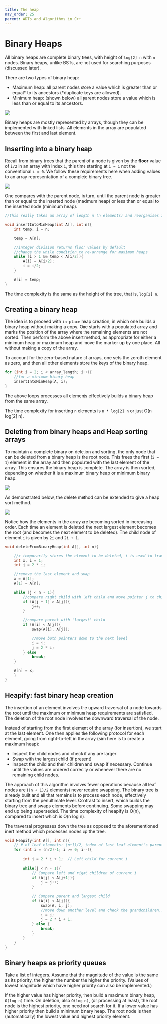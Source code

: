 ```yaml
---
title: The heap
nav_order: 25
parent: ADTs and Algorithms in C++
---
```


# Binary Heaps

All binary heaps are complete binary trees, with height of `log[2] n` with `n` nodes. Binary heaps, unlike BSTs, are not used for searching purposes (discussed later).

There are two types of binary heap:

+ Maximum heap: all parent nodes store a value which is greater than or equal* to its ancestors (*duplicate keys are allowed).
+ Minimum heap: (shown below) all parent nodes store a value which is less than or equal to its ancestors.

![](./images/BinaryHeaps.svg)

Binary heaps are mostly represented by arrays, though they can be implemented with linked lists. All elements in the array are populated between the first and last element.

## Inserting into a binary heap

Recall from binary trees that the parent of a node is given by the __floor__ value of `i/2` in an array with index `i`, this time starting at `i = 1` not the conventional `i = 0`. We follow these requirements here when adding values to an array representation of a complete binary tree.

![](./images/BinaryHeapInsertion.svg)

One compares with the parent node, in turn, until the parent node is greater than or equal to the inserted node (maximum heap) or less than or equal to the inserted node (minimum heap).

```cpp
//this really takes an array of length n (n elements) and reorganises it; insert the required value to an array and then pass it to insertIntoHeap()

void insertIntoMinHeap(int A[], int n){
    int temp, i = n;

    temp = A[n];

    //integer division returns floor values by default
    //change the while condition to re-arrange for maximum heaps
    while (i > 1 && temp < A[i/2]){
        A[i] = A[i/2];
        i = i/2;
    }

    A[i] = temp;
}
```

The time complexity is the same as the height of the tree, that is, `log[2] n`.

## Creating a binary heap

The idea is to proceed with `in-place` heap creation, in which one builds a binary heap without making a copy. One starts with a populated array and marks the position of the array where the remaining elements are not sorted. Then perform the above insert method, as appropriate for either a minimum heap or maximum heap and move the marker up by one place. All without making a copy of the array.

To account for the zero-based nature of arrays, one sets the zeroth element as zero, and then all other elements store the keys of the binary heap.

```cpp
for (int i = 2; i < array_length; i++){
    //for a minimum binary heap
    insertIntoMinHeap(A, i);
}
```

The above loops processes all elements effectively builds a binary heap from the same array.

The time complexity for inserting `n` elements is `n * log[2] n` or just O(n log[2] n).

## Deleting from binary heaps and Heap sorting arrays

To maintain a complete binary on deletion and sorting, the only node that can be deleted from a binary heap is the root node. This frees the first (`i = 1`) element in the array and then populated with the last element of the array. This ensures the binary heap is complete. The array is then sorted, depending on whether it is a maximum binary heap or minimum binary heap.

![](./images/BinaryHeapDeletion.svg)

As demonstrated below, the delete method can be extended to give a heap sort method.

![](./images/BinaryHeapSort.svg)

Notice how the elements in the array are becoming sorted in increasing order. Each time an element is deleted, the next largest element becomes the root (and becomes the next element to be deleted). The child node of element `i` is given by `2i` and `2i + 1`.

```cpp
void deleteFromBinaryHeap(int A[], int n){

    //x temporarily stores the element to be deleted, i is used to traverse the parent node, j traverses the child nodes
    int x, i = 1;
    int j = 2 * i;

    //remove the last element and swap
    x = A[1];
    A[1] = A[n];

    while (j < n - 1){
        //compare right child with left child and move pointer j to child with the largest key
        if (A[j + 1] > A[j]){
            j++;
        }

        //compare parent with 'largest' child
        if (A[i] < A[j]){
            swap(A[i], A[j]);

            //move both pointers down to the next level
            i = j;
            j = 2 * i;
        } else
            break;
    }

    A[n] = x;
    }
}
```

## Heapify: fast binary heap creation

The insertion of an element involves the upward traversal of a node towards the root until the maximum or minimum heap requirements are satisfied. The deletion of the root node involves the downward traversal of the node.

Instead of starting from the first element of the array (for insertion), we start at the last element. One then applies the following protocol for each element, going from right-to-left in the array (sim here is to create a maximum heap):

+ Inspect the child nodes and check if any are larger
+ Swap with the largest child (if present)
+ Inspect the child and their children and swap if necessary. Continue until the values are ordered correctly or whenever there are no remaining child nodes.

The approach of this algorithm involves fewer operations because all leaf nodes are (`(n + 1)/2` elements) never require swapping. The binary tree is already built and all that remains is to process each node, effectively starting from the penultimate level. Contrast to insert, which builds the binary tree and swaps elements before continuing. Some swapping may end up being superseded. The time complexity of heapify is O(n), compared to insert which is O(n log n).

The traversal progresses down the tree as opposed to the aforementioned inert method which processes nodes up the tree.

```cpp
void Heapify(int A[], int n){
    // # of leaf elements: (n+1)/2, index of last leaf element's parent = (n/2)-1
    for (int i = (n/2)-1; i >= 0; i--){
 
        int j = 2 * i + 1;  // Left child for current i
 
        while(j < n - 1){
            // Compare left and right children of current i
            if (A[j] < A[j+1]){
                j = j++;
            }
 
            // Compare parent and largest child
            if (A[i] < A[j]){
                swap(A, i, j);
                //move down another level and check the grandchildren...
                i = j;
                j = 2 * i + 1;
            } else {
                break;
            }
        }
    }
}
```

## Binary heaps as priority queues

Take a list of integers. Assume that the magnitude of the value is the same as its priority, the higher the number the higher the priority. (Values of lowest magnitude which have higher priority can also be implemented.)

If the higher value has higher priority, then build a maximum binary heap, `O(log n)` time. On deletion, also `O(log n)`, (or processing at least), the root node is the highest priority, one need not search for it. If a lower value has higher priority then build a minimum binary heap. The root node is then (automatically) the lowest value and highest priority element.